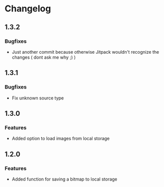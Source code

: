 

# Changelog

## 1.3.2

### Bugfixes
* Just another commit because otherwise Jitpack wouldn't recognize the changes ( dont ask me why ;) )

## 1.3.1

### Bugfixes
* Fix unknown source type

## 1.3.0

### Features
* Added option to load images from local storage

## 1.2.0

### Features

* Added function for saving a bitmap to local storage